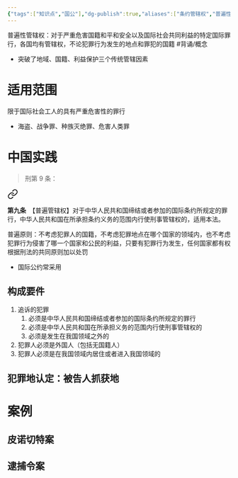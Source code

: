 ```yaml
---
{"tags":["知识点","国公"],"dg-publish":true,"aliases":["条约管辖权","普遍性管辖权","普遍原则"],"同":null,"permalink":"/学习笔记studyup/国际公法/普遍管辖权/","dgPassFrontmatter":true,"created":"2024-11-04T20:13:17.572+08:00","updated":"2024-11-19T14:28:46.844+08:00"}
---
```


普遍性管辖权：对于严重危害国籍和平和安全以及国际社会共同利益的特定国际罪行，各国均有管辖权，不论犯罪行为发生的地点和罪犯的国籍 #背诵/概念 
- 突破了地域、国籍、利益保护三个传统管辖因素
# 适用范围
限于国际社会工人的具有严重危害性的罪行
- 海盗、战争罪、种族灭绝罪、危害人类罪
# 中国实践
>刑第 9 条：
<div class="transclusion internal-embed is-loaded"><a class="markdown-embed-link" href="/////#t9" aria-label="Open link"><svg xmlns="http://www.w3.org/2000/svg" width="24" height="24" viewBox="0 0 24 24" fill="none" stroke="currentColor" stroke-width="2" stroke-linecap="round" stroke-linejoin="round" class="svg-icon lucide-link"><path d="M10 13a5 5 0 0 0 7.54.54l3-3a5 5 0 0 0-7.07-7.07l-1.72 1.71"></path><path d="M14 11a5 5 0 0 0-7.54-.54l-3 3a5 5 0 0 0 7.07 7.07l1.71-1.71"></path></svg></a><div class="markdown-embed">



**第九条**　【普遍管辖权】对于中华人民共和国缔结或者参加的国际条约所规定的罪行，中华人民共和国在所承担条约义务的范围内行使刑事管辖权的，适用本法。 

</div></div>


普遍原则：不考虑犯罪人的国籍，不考虑犯罪地点在哪个国家的领域内，也不考虑犯罪行为侵害了哪一个国家和公民的利益，只要有犯罪行为发生，任何国家都有权根据刑法的共同原则加以处罚
- 国际公约常采用
## 构成要件
1. 追诉的犯罪
	1. 必须是中华人民共和国缔结或者参加的国际条约所规定的罪行
	2. 必须是中华人民共和国在所承担义务的范围内行使刑事管辖权的
	3. 必须是发生在我国领域之外的
2. 犯罪人必须是外国人（包括无国籍人）
3. 犯罪人必须是在我国领域内居住或者进入我国领域的
## 犯罪地认定：被告人抓获地
# 案例 
## 皮诺切特案
## 逮捕令案